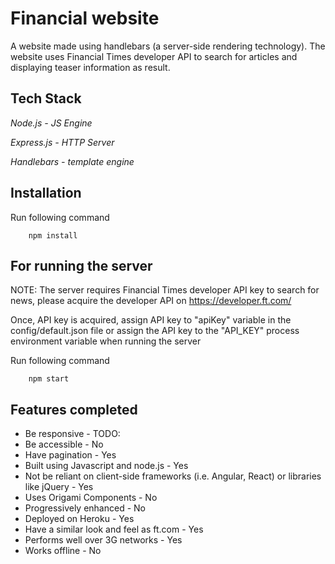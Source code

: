 # Financial website

A website made using handlebars (a server-side rendering technology). The website uses Financial Times developer API to search for articles and displaying teaser information as result.
## Tech Stack
*Node.js - JS Engine*

*Express.js - HTTP Server*

*Handlebars - template engine*


## Installation
Run following command
```
    npm install
```

## For running the server
NOTE: The server requires Financial Times developer API key to search for news, please acquire the developer API on https://developer.ft.com/

Once, API key is acquired, assign API key to "apiKey" variable in the config/default.json file or assign the API key to the "API_KEY" process environment variable when running the server

Run following command
```
    npm start
```

## Features completed
- Be responsive - TODO:
- Be accessible - No
- Have pagination - Yes
- Built using Javascript and node.js - Yes
- Not be reliant on client-side frameworks (i.e. Angular, React) or libraries like jQuery - Yes
- Uses Origami Components - No
- Progressively enhanced - No
- Deployed on Heroku - Yes
- Have a similar look and feel as ft.com - Yes
- Performs well over 3G networks - Yes
- Works offline - No